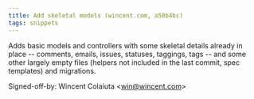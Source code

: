 ```yaml
---
title: Add skeletal models (wincent.com, a50b4bc)
tags: snippets
---
```


Adds basic models and controllers with some skeletal details already in place -- comments, emails, issues, statuses, taggings, tags -- and some other largely empty files (helpers not included in the last commit, spec templates) and migrations.

Signed-off-by: Wincent Colaiuta &lt;win@wincent.com&gt;
